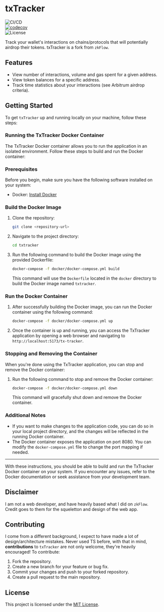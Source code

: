 # txTracker
![CI/CD](https://github.com/guilyx/txTracker/workflows/deploy/badge.svg)  
[![codecov](https://codecov.io/gh/guilyx/txTracker/branch/master/graph/badge.svg)](https://codecov.io/gh/guilyx/txTracker)  
![License](https://img.shields.io/github/license/guilyx/txTracker)

Track your wallet's interactions on chains/protocols that will potentially airdrop their tokens. txTracker is a fork from `zkFlow`.

## Features

- View number of interactions, volume and gas spent for a given address.
- View token balances for a specific address.
- Track time statistics about your interactions (see Arbitrum airdrop criteria).

## Getting Started

To get `txTracker` up and running locally on your machine, follow these steps:

### Running the TxTracker Docker Container

The TxTracker Docker container allows you to run the application in an isolated environment.
Follow these steps to build and run the Docker container:

### Prerequisites

Before you begin, make sure you have the following software installed on your system:

- Docker: [Install Docker](https://docs.docker.com/get-docker/)

### Build the Docker Image

1. Clone the repository:

   ```sh
   git clone <repository-url>
   ```

2. Navigate to the project directory:

   ```sh
   cd txtracker
   ```

3. Run the following command to build the Docker image using the provided Dockerfile:

   ```bash
   docker-compose -f docker/docker-compose.yml build
   ```

   This command will use the `Dockerfile` located in the `docker` directory to build the Docker image named `txtracker`.

### Run the Docker Container

1. After successfully building the Docker image, you can run the Docker container using the following command:

   ```bash
   docker-compose -f docker/docker-compose.yml up
   ```

2. Once the container is up and running, you can access the TxTracker application by opening a web browser and navigating to `http://localhost:5173/tx-tracker`.

### Stopping and Removing the Container

When you're done using the TxTracker application, you can stop and remove the Docker container:

1. Run the following command to stop and remove the Docker container:

   ```bash
   docker-compose -f docker/docker-compose.yml down
   ```

   This command will gracefully shut down and remove the Docker container.

### Additional Notes

- If you want to make changes to the application code, you can do so in your local project directory, and the changes will be reflected in the running Docker container.
- The Docker container exposes the application on port 8080. You can modify the `docker-compose.yml` file to change the port mapping if needed.

---

With these instructions, you should be able to build and run the TxTracker Docker container on your system. If you encounter any issues, refer to the Docker documentation or seek assistance from your development team.

## Disclaimer

I am not a web developer, and have heavily based what I did on `zkFlow`. Credit goes to them for the squeletton and design of the web app. 

## Contributing

I come from a different background, I expect to have made a lot of design/architecture mistakes. Never used TS before, with that in mind, **contributions** to `txTracker` are not only welcome, they're heavily encouraged! To contribute:

1. Fork the repository.
2. Create a new branch for your feature or bug fix.
3. Commit your changes and push to your forked repository.
4. Create a pull request to the main repository.

## License

This project is licensed under the [MIT License](LICENSE).
